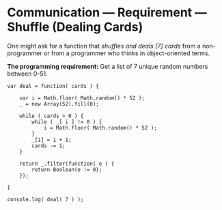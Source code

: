 # Communication — Requirement — Shuffle (Dealing Cards)

One might ask for a function that *shuffles and deals [7] cards* from a non-programmer or from a programmer who thinks in object-oriented terms.

**The programming requirement:**
Get a list of 7 unique random numbers between 0-51.
```
var deal = function( cards ) {
	
	var i = Math.floor( Math.random() * 52 );
	_ = new Array(52).fill(0);
	
	while ( cards > 0 ) {
		while ( _[ i ] != 0 ) { 
			i = Math.floor( Math.random() * 52 );
		}
		_[i] = i + 1;
		cards -= 1;
	}

	return _.filter(function( e ) {
		return Boolean(e != 0);
	});
	
}

console.log( deal( 7 ) );
```